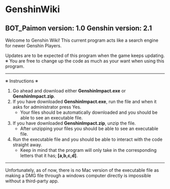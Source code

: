# GenshinWiki
BOT_Paimon version: 1.0 Genshin version: 2.1
------------------------------------------------------------------------------------
Welcome to Genshin Wiki!
This current program acts like a search engine for newer Genshin Players.

Updates are to be expected of this program when the game keeps updating.<br/>
※ You are free to change up the code as much as your want when using this program.

------------------------------------------------------------------------------------
※ Instructions ※
1. Go ahead and download either **GenshinImpact.exe** or **GenshinImpact.zip**.
2. If you have downloaded **GenshinImpact.exe**, run the file and when it asks for administrator press Yes.
   - Your files should be automatically downloaded and you should be able to see an executable file.
3. If you have downloaded **GenshinImpact.zip**, unzip the file.
   - After unzipping your files you should be able to see an executable file.
4. Run the executable file and you should be able to interact with the code straight away.
   - Keep in mind that the program will only take in the corresponding letters that it has; **[a,b,c,d]**.
   
------------------------------------------------------------------------------------

Unfortunately, as of now, there is no Mac version of the executable file as making a DMG file through a windows computer directly is impossible without a third-party app.
